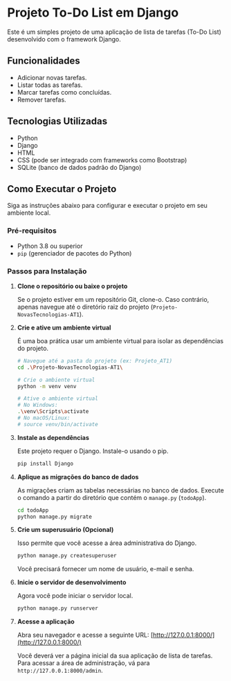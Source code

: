 # Projeto To-Do List em Django

Este é um simples projeto de uma aplicação de lista de tarefas (To-Do List) desenvolvido com o framework Django.

## Funcionalidades

- Adicionar novas tarefas.
- Listar todas as tarefas.
- Marcar tarefas como concluídas.
- Remover tarefas.

## Tecnologias Utilizadas

- Python
- Django
- HTML
- CSS (pode ser integrado com frameworks como Bootstrap)
- SQLite (banco de dados padrão do Django)

## Como Executar o Projeto

Siga as instruções abaixo para configurar e executar o projeto em seu ambiente local.

### Pré-requisitos

- Python 3.8 ou superior
- `pip` (gerenciador de pacotes do Python)

### Passos para Instalação

1.  **Clone o repositório ou baixe o projeto**

    Se o projeto estiver em um repositório Git, clone-o. Caso contrário, apenas navegue até o diretório raiz do projeto (`Projeto-NovasTecnologias-AT1`).

2.  **Crie e ative um ambiente virtual**

    É uma boa prática usar um ambiente virtual para isolar as dependências do projeto.

    ```bash
    # Navegue até a pasta do projeto (ex: Projeto_AT1)
    cd .\Projeto-NovasTecnologias-AT1\

    # Crie o ambiente virtual
    python -m venv venv

    # Ative o ambiente virtual
    # No Windows:
    .\venv\Scripts\activate
    # No macOS/Linux:
    # source venv/bin/activate
    ```

3.  **Instale as dependências**

    Este projeto requer o Django. Instale-o usando o pip.

    ```bash
    pip install Django
    ```

4.  **Aplique as migrações do banco de dados**

    As migrações criam as tabelas necessárias no banco de dados. Execute o comando a partir do diretório que contém o `manage.py` (`todoApp`).

    ```bash
    cd todoApp
    python manage.py migrate
    ```

5.  **Crie um superusuário (Opcional)**

    Isso permite que você acesse a área administrativa do Django.

    ```bash
    python manage.py createsuperuser
    ```
    Você precisará fornecer um nome de usuário, e-mail e senha.

6.  **Inicie o servidor de desenvolvimento**

    Agora você pode iniciar o servidor local.

    ```bash
    python manage.py runserver
    ```

7.  **Acesse a aplicação**

    Abra seu navegador e acesse a seguinte URL:
    [http://127.0.0.1:8000/](http://127.0.0.1:8000/)

    Você deverá ver a página inicial da sua aplicação de lista de tarefas. Para acessar a área de administração, vá para `http://127.0.0.1:8000/admin`.

